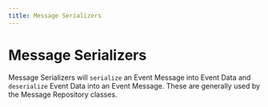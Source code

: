 ```yaml
---
title: Message Serializers
---
```


# Message Serializers

Message Serializers will `serialize` an Event Message into Event Data and
`deserialize` Event Data into an Event Message. These are generally used by the
Message Repository classes.
